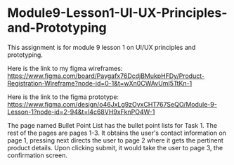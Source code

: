 # Module9-Lesson1-UI-UX-Principles-and-Prototyping

This assignment is for module 9 lesson 1 on UI/UX principles and prototyping. 

Here is the link to my figma wireframes: https://www.figma.com/board/Paygafx76DcdjBMukpHFDy/Product-Registration-Wireframe?node-id=0-1&t=wXn0CWAvUmI5TtKn-1 

Here is the link to the figma prototype: https://www.figma.com/design/o46JxLg9zOyxCHT767SeQO/Module-9-Lesson-1?node-id=2-94&t=l4c68VH9xFknPO4W-1

The page named Bullet Point List has the bullet point lists for Task 1. The rest of the pages are pages 1-3. It obtains the user's contact information on page 1, pressing next directs the user to page 2 where it gets the pertinent product details. Upon clicking submit, it would take the user to page 3, the confirmation screen.
